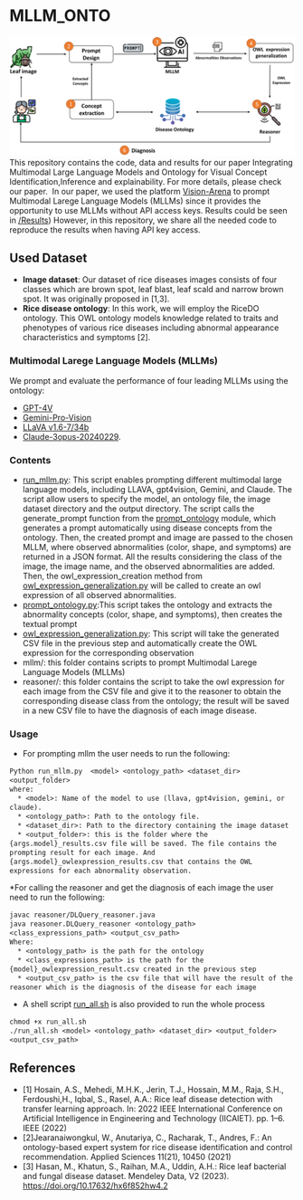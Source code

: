# MLLM_ONTO
![Alt Text](https://github.com/anonymousUserblanked/MLLM_ONTO/blob/main/framework.PNG)
This repository contains the code, data and results for our paper Integrating Multimodal Large Language Models and Ontology for Visual Concept Identification,Inference and explainability.
For more details, please check our paper. 
In our paper, we used the platform  [Vision-Arena](https://huggingface.co/spaces/WildVision/vision-arena) to prompt Multimodal Larege Language Models (MLLMs) since it provides the opportunity to use MLLMs without API access keys.
Results could be seen in [/Results](https://github.com/anonymousUserblanked/MLLM_ONTO/tree/main/Results))
However, in this repository, we share all the needed code to reproduce the results when having API key access.

## Used Dataset
* **Image dataset**: Our dataset of rice diseases images consists of four classes which are brown spot, leaf blast, leaf scald and narrow brown spot. It was originally proposed in [1,3].
* **Rice disease ontology**: In this work, we will employ the RiceDO ontology. This OWL ontology models knowledge related to traits and phenotypes of various rice diseases including abnormal appearance characteristics and symptoms [2].
### Multimodal Larege Language Models (MLLMs)
We prompt and evaluate the performance of four leading MLLMs using the ontology: 
* [GPT-4V](https://openai.com/index/gpt-4v-system-card)
* [Gemini-Pro-Vision](https://cloud.google.com/vertex-ai/generative-ai/docs/model-reference/gemini#gemini-pro-vision)
* [LLaVA v1.6-7/34b](https://huggingface.co/liuhaotian/llava-v1.6-34b)
* [Claude-3opus-20240229](https://www.anthropic.com/claude).
### Contents
* [run_mllm.py](https://github.com/anonymousUserblanked/MLLM_ONTO/blob/main/run_mllm.py): This script enables prompting different multimodal large language models, including LLAVA, gpt4vision, Gemini, and Claude. The script allow users to specify the model, an ontology file, the image dataset directory and the output directory. The script calls the generate_prompt function from the [prompt_ontology](https://github.com/anonymousUserblanked/MLLM_ONTO/blob/main/prompt_ontology.py) module, which generates a prompt automatically using disease concepts from the ontology. Then, the created prompt and image are passed to the chosen MLLM, where observed abnormalities (color, shape, and symptoms) are returned in a JSON format. All the results considering the class of the image, the image name, and the observed abnormalities are added. Then, the owl_expression_creation method from [owl_expression_generalization.py](https://github.com/anonymousUserblanked/MLLM_ONTO/blob/main/owl_expression_generalization.py)  will be called to create an owl expression of all observed abnormalities.
* [prompt_ontology.py](https://github.com/anonymousUserblanked/MLLM_ONTO/blob/main/prompt_ontology.py):This script takes the ontology and extracts the abnormality concepts (color, shape, and symptoms), then creates the textual prompt 
* [owl_expression_generalization.py](https://github.com/anonymousUserblanked/MLLM_ONTO/blob/main/owl_expression_generalization.py): This script will take the generated CSV file in the previous step and automatically create the OWL expression for the corresponding observation
* mllm/: this folder contains scripts to prompt Multimodal Larege Language Models (MLLMs) 
* reasoner/: this folder contains the script to take the owl expression for each image from the CSV file and give it to the reasoner to obtain the corresponding disease class from the ontology; the result will be saved in a new CSV file to have the diagnosis of each image disease.
### Usage
* For prompting mllm the user needs to run the following:
```
Python run_mllm.py  <model> <ontology_path> <dataset_dir> <output_folder> 
where:
  * <model>: Name of the model to use (llava, gpt4vision, gemini, or claude).
  * <ontology_path>: Path to the ontology file.
  * <dataset_dir>: Path to the directory containing the image dataset
  * <output_folder>: this is the folder where the {args.model}_results.csv file will be saved. The file contains the prompting result for each image. And {args.model}_owlexpression_results.csv that contains the OWL expressions for each abnormality observation.
```
*For calling the reasoner and get the diagnosis of each image the user need to run the following:
```
javac reasoner/DLQuery_reasoner.java
java reasoner.DLQuery_reasoner <ontology_path> <class_expressions_path> <output_csv_path>
Where:
  * <ontology_path> is the path for the ontology 
  * <class_expressions_path> is the path for the {model}_owlexpression_result.csv created in the previous step
  * <output_csv_path> is the csv file that will have the result of the reasoner which is the diagnosis of the disease for each image
```
* A shell script [run_all.sh](https://github.com/anonymousUserblanked/MLLM_ONTO/blob/main/run_all.sh) is also provided to run the whole process

```
chmod +x run_all.sh
./run_all.sh <model> <ontology_path> <dataset_dir> <output_folder> <output_csv_path>
```
## References
 * [1] Hosain, A.S., Mehedi, M.H.K., Jerin, T.J., Hossain, M.M., Raja, S.H., Ferdoushi,H., Iqbal, S., Rasel, A.A.: Rice leaf disease detection with transfer learning approach. In: 2022 IEEE International Conference on Artificial Intelligence in Engineering and Technology (IICAIET). pp. 1–6. IEEE (2022)
 * [2]Jearanaiwongkul, W., Anutariya, C., Racharak, T., Andres, F.: An ontology-based expert system for rice disease identification and control recommendation. Applied Sciences 11(21), 10450 (2021)
 * [3] Hasan, M., Khatun, S., Raihan, M.A., Uddin, A.H.: Rice leaf bacterial and fungal disease dataset. Mendeley Data, V2 (2023). https://doi.org/10.17632/hx6f852hw4.2
